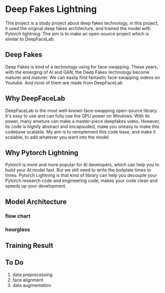 # Deep Fakes Lightning

This project is a study project about deep fakes technology, in this project, it used the original deep fakes architecture, and trained the model with Pytorch lightning. The aim is to make an open-source project which is similar to DeepFaceLab.

## Deep Fakes

Deep Fakes is kind of a technology using for face-swapping. These years, with the emerging of AI and GAN, the Deep Fakes technology become maturer and maturer. We can easily find fantastic face-swapping videos on Youtube. And most of them are made from DeepFaceLab

## Why DeepFaceLab

DeepFaceLab is the most well-known face-swapping open-source library. It's easy to use and can fully use the GPU power on Windows. With its power, many ameture can make a master-piece deepfakes video. However, its code is highily abstract and encapsuded, make you uneasy to make this codebase scalable. My aim is to reimplement this code base, and make it scalable, to add whatever you want into the model.

## Why Pytorch Lightning

Pytorch is more and more popular for AI developers, which can help you to build your AI model fast. But we still need to write the boilplate times to times. Pytorch Lightning is that kind of library can help you decouple your Pytorch research code and engineering code, makes your code clean and speeds up your development.

## Model Architecture

### flow chart

### hourglass


## Training Result

## To Do

1. data preprocessing
2. face alignment
3. data augmentation

